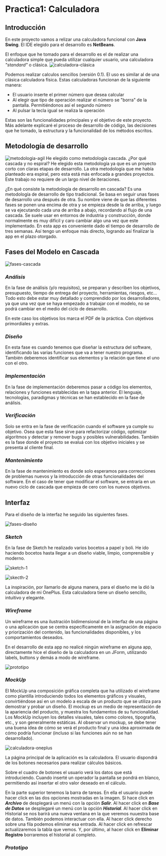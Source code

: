 # **Practica1: Calculadora**

## **Introducción**

En este proyecto vamos a relizar una calculadora funcional con **Java Swing**. El IDE elegido para el desarrollo es **NetBeans**. 

El enfoque que he tomado para el desarrollo es el de realizar una calculadora simple que pueda utilizar cualquier usuario, una calculadora *"standard"* o clásica. 
![calculadora-clásica](./images/calculadora-clasica.png)

Podemos realizar calculos sencillos (versión 0.1). El uso es similar al de una clásica calculadora física. Estas calculadoras funcionan de la siguiente manera:
- El usuario inserte el primer número que desea calcular
- Al elegir que tipo de operación realizar el número se "borra" de la pantalla. Permitiéndonos así el segundo número
- Al pulsar la tecla igual se realiza la operación

Estas son las funcionalidades principales y el objetivo de este proyecto. Más adelante explicaré el proceso de desarrollo de código, las decisiones que he tomado, la estructura y la funcionalidad de los métodos escritos. 

## **Metodología de desarrollo**

![metodologia-agil](./images/metodologia-agil.png)
He elegido como metodología cascada. ¿Por qué cascada y no espiral? He elegido esta metodología ya que es un proyecto corto con claras etapas de desarrollo. La otra metodología que me había planteado era espiral, pero esta está más enfocada a grandes proyectos. Este trabajo no requiere de un largo nivel de iteraciones.

¿En qué consiste la metodología de desarrollo en cascada? Es una metodología de desarrollo de tipo tradicional. Se basa en seguir unas
fases de desarrollo una después de otra. Su nombre viene de que las diferentes fases se ponen una encima de otra y se empieza desde la de arriba, y luego se va ejecutando cada una de arriba a abajo, recordando al flujo de una cascada.
Se suele usar en entornos de industria y construcción, donde normalmente es muy difícil y caro cambiar algo una vez que este implementado. En esta app es conveniente dado el tiempo de desarrollo de tres semanas. Así tengo un enfoque más directo, logrando así finalizar la app en el plazo otorgado.

## Fases del Modelo en Cascada

![fases-cascada](./images/fases-cascada.png)

### ***Análisis***

En la fase de análisis (y/o requisitos), se preparan y describen los objetivos, presupuesto, tiempo de
entrega del proyecto, herramientas, riesgos, etc... Todo esto debe estar muy detallado y comprendido
por los desarrolladores, ya que una vez que se haya empezado a trabajar con el modelo, no se podrá
cambiar en el medio del ciclo de desarrollo. 

En este caso los objetivos los marca el PDF de la práctica. Con objetivos primordiales y extras.

### ***Diseño***

En esta fase es cuando tenemos que diseñar la estructura del software, identificando las varias funciones
que va a tener nuestro programa. También deberemos identificar sus elementos y la relación que tiene el uno con el otro.

### ***Implementación***

En la fase de implementación deberemos pasar a código los elementos, relaciones y funciones establecidas en la tapa anterior. El lenguaje, tecnologías, paradigmas y técnicas se han establecido en la fase de análisis.

### ***Verificación***

Solo se entra en la fase de verificación cuando el software ya cumple su objetivo. Osea que esta fase sirve para refactorizar código, optimizar algoritmos y detectar y remover bugs y posibles vulnerabilidades. También es la fase donde el proyecto se evaluá con los objetivo iniciales y se presenta al cliente final.

### ***Mantenimiento***

En la fase de mantenimiento es donde solo esperamos para correcciones de problemas nuevos y la introducción de otras funcionalidades del software. En el caso de tener que modificar el software, se entraría en un nuevo ciclo de cascada que empieza de cero con los nuevos objetivos.

## **Interfaz**

Para el diseño de la interfaz he seguido las siguientes fases.

![fases-diseño](./images/fases-dise%C3%B1o.png)

### ***Sketch***

En la fase de Sketch he realizado varios bocetos a papel y boli. He ido haciendo bocetos hasta llegar a un diseño viable, limpio, comprensible y moderno.

![sketch-1](./images/sketch-1.jpeg)

![skecth-2](./images/skecth-2.jpeg)

La inspiración, por llamarlo de alguna manera, para el diseño me la dió la calculadora de mi OnePlus. Esta calculadora tiene un diseño sencillo, intuitivo y elegante.

### ***Wireframe***

Un wireframe es una ilustración bidimensional de la interfaz de una página o una aplicación que se centra específicamente en la asignación de espacio y priorización del contenido, las funcionalidades disponibles, y los comportamientos deseados.

En el desarrollo de esta app no realicé ningún wireframe en alguna app, directamente hice el diseño de la calculadora en un JForm, utilizando labels, buttons y demás a modo de wireframe. 

![prototipo](./images/wireframe.png)

### ***MockUp***

El MockUp una composición gráfica completa que ha utilizado el wireframe como plantilla introduciendo todos los elementos gráficos y visuales, convirtiéndose así en un modelo a escala de un producto que se utiliza para demostrar y probar un diseño. El mockup es un medio de representación de la apariencia del producto, y muestra los fundamentos de su funcionalidad. Los MockUp incluyen los detalles visuales, tales como colores, tipografía, etc., y son generalmente estáticas. Al observar un mockup, se debe tener una buena idea de cómo se verá el producto final y una idea aproximada de cómo podría funcionar (incluso si las funciones aún no se han desarrollado).

![calculadora-oneplus](./images/mockup.png)

La página principal de la aplicación es la calculadora. El usuario dispondrá de los botones necesarios para realizar cálculos básicos.

Sobre el cuadro de botones el usuario verá los datos que está introduciendo. Cuando inserté un operador la pantalla se pondrá en blanco, permitiendo así insertar el otro valor deseado en el cálculo.

En la parte superior tenemos la barra de tareas. En ella el usuario puede hacer click en las dos opciones mostradas en la imagen. Si hace click en ***Archivo*** de desplegará un menú con la opción ***Salir***. Al hacer click en ***Base de Datos*** se desplegaré un menú con la opción ***Historial***. Al hacer click en Historial se nos barirá una nueva ventana en la que veremos nuuestra base de datos. También podemos interactuar con ella. Al hacer click derecho sobre una fila podemos eliminar esa entrada. Al hacer click en refrescar actualizaremos la tabla que vemos. Y, por último, al hacer click en **Eliminar Registro** borraremos el historial al completo.

### ***Prototipo***

